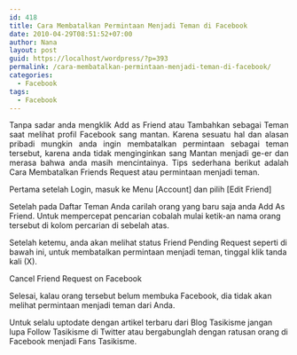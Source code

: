 ```yaml
---
id: 418
title: Cara Membatalkan Permintaan Menjadi Teman di Facebook
date: 2010-04-29T08:51:52+07:00
author: Nana
layout: post
guid: https://localhost/wordpress/?p=393
permalink: /cara-membatalkan-permintaan-menjadi-teman-di-facebook/
categories:
  - Facebook
tags:
  - Facebook
---
```

<p style="text-align: justify;">
  Tanpa sadar anda mengklik Add as Friend atau Tambahkan sebagai Teman saat melihat profil Facebook sang mantan. Karena sesuatu hal dan alasan pribadi mungkin anda ingin membatalkan permintaan sebagai teman tersebut, karena anda tidak menginginkan sang Mantan menjadi ge-er dan merasa bahwa anda masih mencintainya. Tips sederhana berikut adalah Cara Membatalkan Friends Request atau permintaan menjadi teman.
</p>

Pertama setelah Login, masuk ke Menu [Account] dan pilih [Edit Friend]

Setelah pada Daftar Teman Anda carilah orang yang baru saja anda Add As Friend. Untuk mempercepat pencarian cobalah mulai ketik-an nama orang tersebut di kolom percarian di sebelah atas.

Setelah ketemu, anda akan melihat status Friend Pending Request seperti di bawah ini, untuk membatalkan permintaan menjadi teman, tinggal klik tanda kali (X).

Cancel Friend Request on Facebook

Selesai, kalau orang tersebut belum membuka Facebook, dia tidak akan melihat permintaan menjadi teman dari Anda.

Untuk selalu uptodate dengan artikel terbaru dari Blog Tasikisme jangan lupa Follow Tasikisme di Twitter atau bergabunglah dengan ratusan orang di Facebook menjadi Fans Tasikisme.